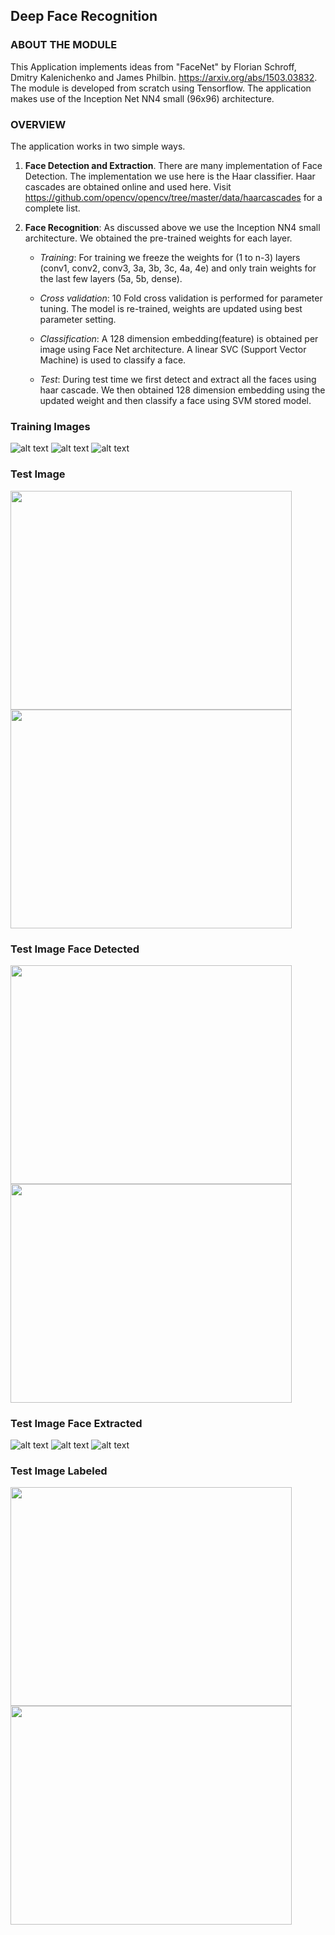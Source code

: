 
## Deep Face Recognition

### ABOUT THE MODULE
This Application implements ideas from "FaceNet" by Florian Schroff, Dmitry Kalenichenko and James Philbin. https://arxiv.org/abs/1503.03832. The module is developed from scratch using Tensorflow. The application makes use of the Inception Net NN4 small (96x96) architecture.


### OVERVIEW
The application works in two simple ways.

1. **Face Detection and Extraction**. There are many implementation of Face Detection. The implementation we use here is the Haar classifier. Haar cascades are obtained online and used here. Visit https://github.com/opencv/opencv/tree/master/data/haarcascades for a complete list.
  
2. **Face Recognition**: As discussed above we use the Inception NN4 small architecture. We obtained the pre-trained weights for each layer. 

   * *Training*: For training we freeze the weights for (1 to n-3) layers (conv1, conv2, conv3, 3a, 3b, 3c, 4a, 4e) and only train weights for the last few layers (5a, 5b, dense). 
   
   * *Cross validation*: 10 Fold cross validation is performed for parameter tuning. The model is re-trained, weights are updated using best parameter setting.
   
   * *Classification*: A 128 dimension embedding(feature) is obtained per image using Face Net architecture. A linear SVC (Support Vector Machine) is used to classify a face. 
   
   * *Test*: During test time we first detect and extract all the faces using haar cascade. We then obtained 128 dimension embedding using the updated weight and then classify a face using SVM stored model.

### Training Images
![alt text](https://github.com/Sardhendu/DeepFaceRecognition/blob/master/images/sample_training_image/37.jpg)
![alt text](https://github.com/Sardhendu/DeepFaceRecognition/blob/master/images/sample_training_image/4.jpg)
![alt text](https://github.com/Sardhendu/DeepFaceRecognition/blob/master/images/sample_training_image/5.jpg)


### Test Image
<img src="https://github.com/Sardhendu/DeepFaceRecognition/blob/master/images/face_snapshot/img2.jpg" width="450" 
height="350"> <img src="https://github.com/Sardhendu/DeepFaceRecognition/blob/master/images/face_snapshot/img4.jpg" 
width="450" height="350">

### Test Image Face Detected
<img src="https://github.com/Sardhendu/DeepFaceRecognition/blob/master/images/face_detection/img2.jpg" width="450" 
height="350"> <img src="https://github.com/Sardhendu/DeepFaceRecognition/blob/master/images/face_detection/img4.jpg" 
width="450" height="350">

### Test Image Face Extracted
![alt text](https://github.com/Sardhendu/DeepFaceRecognition/blob/master/images/face_extracted/img2_0.jpg)
![alt text](https://github.com/Sardhendu/DeepFaceRecognition/blob/master/images/face_extracted/img2_1.jpg)
![alt text](https://github.com/Sardhendu/DeepFaceRecognition/blob/master/images/face_extracted/img4_0.jpg)

### Test Image Labeled
<img src="https://github.com/Sardhendu/DeepFaceRecognition/blob/master/images/face_detection_labeled/img2.jpg" 
width="450" height="350"> <img src="https://github.com/Sardhendu/DeepFaceRecognition/blob/master/images/face_detection_labeled/img4.jpg" width="450" height="350">